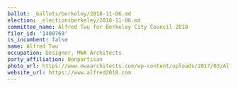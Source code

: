 ```yaml
---
ballot: _ballots/berkeley/2018-11-06.md
election: _electionsberkeley/2018-11-06.md
committee_name: Alfred Twu for Berkeley City Council 2018
filer_id: '1400769'
is_incumbent: false
name: Alfred Twu
occupation: Designer, MWA Architects
party_affiliation: Nonpartisan
photo_url: https://www.mwaarchitects.com/wp-content/uploads/2017/03/Alfred-Twu.jpg
website_url: https://www.alfred2018.com
---
```

